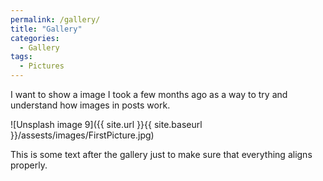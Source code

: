 ```yaml
---
permalink: /gallery/
title: "Gallery"
categories:
  - Gallery
tags:
  - Pictures
---
```


I want to show a image I took a few months ago as a way to try and understand how images in posts work.


![Unsplash image 9]({{ site.url }}{{ site.baseurl }}/assests/images/FirstPicture.jpg)

This is some text after the gallery just to make sure that everything aligns properly.